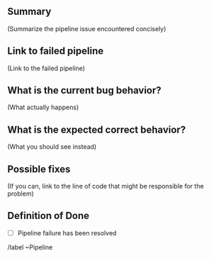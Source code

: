 ## Summary

(Summarize the pipeline issue encountered concisely)


## Link to failed pipeline

(Link to the failed pipeline)


## What is the current bug behavior?

(What actually happens)


## What is the expected correct behavior?

(What you should see instead)


## Possible fixes

(If you can, link to the line of code that might be responsible for the problem)


## Definition of Done
- [ ] Pipeline failure has been resolved


/label ~Pipeline